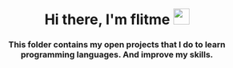 <h1 align="center">Hi there, I'm <a>flitme</a> 
<img src="https://github.com/blackcater/blackcater/raw/main/images/Hi.gif" height="32"/></h1>
<h3 align="center">This folder contains my open projects that I do to learn programming languages. And improve my skills.</h3>
